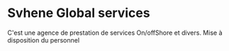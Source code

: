# Svhene Global services

C'est une agence de prestation de services On/offShore et divers. Mise à disposition du personnel


